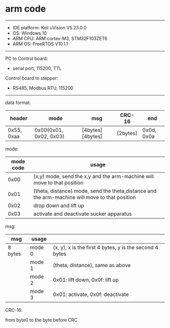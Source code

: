 # arm code

------

- IDE platform: Keil uVision V5.23.0.0
- OS: Windows 10
- ARM CPU: ARM cortex-M3, STM32F103ZET6
- ARM OS: FreeRTOS V10.1.1

------

PC to Control board:

- serial port, 115200, TTL

Control board to stepper:

- RS485, Modbus RTU, 115200

------

data format:

|header|mode|msg|CRC-16|end|
|---|---|---|---|---|
|0x55, 0xaa|0x00(0x01, 0x02, 0x03)|[4bytes] [4bytes]|[2bytes]|0x0d, 0x0a|

mode:

|mode code|usage|
|---|---|
|0x00|(x,y) mode, send the x,y and the arm-machine will move to that position|
|0x01|(theta, distance) mode, send the theta,distance and the arm-machine will move to that position|
|0x02|drop down and lift up|
|0x03|activate and deactivate sucker apparatus|


msg:

|msg|usage||
|---|---|---|
|8 bytes|mode 0|(x, y), x is the first 4 bytes, y is the second 4 bytes|
||mode 1|(theta, distance), same as above|
||mode 2|0x01: lift down, 0x0f: lift up|
||mode 3|0x01: activate, 0x0f: deactivate|

CRC-16:

from byte0 to the byte before CRC

